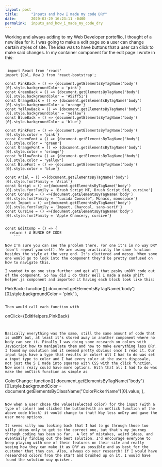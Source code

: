 ```yaml
---
layout: post
title:      "Inputs and how I made my code DRY"
date:       2020-03-29 16:23:11 -0400
permalink:  inputs_and_how_i_made_my_code_dry
---
```


Working and always adding to my Web Developer portoflio, I thought of a new idea for it. I was going to make a edit page so a user can change certain styles of site. The idea was to have buttons that a user can click to make said changes. In my container component for the edit page I wrote in this: 


```

 import React from 'react'
import {Col, Row } from 'react-bootstrap';

const PinkBack = () => {document.getElementsByTagName('body')[0].style.backgroundColor = 'pink'}
const GreenBack = () => {document.getElementsByTagName('body')[0].style.backgroundColor = '#52ff51'}
const OrangeBack = () => {document.getElementsByTagName('body')[0].style.backgroundColor = 'orange'}
const YellowBack = () => {document.getElementsByTagName('body')[0].style.backgroundColor = 'yellow'}
const BlueBack = () => {document.getElementsByTagName('body')[0].style.backgroundColor = 'blue'}

const PinkFont = () => {document.getElementsByTagName('body')[0].style.color = 'pink'}
const GreenFont = () => {document.getElementsByTagName('body')[0].style.color = 'green'}
const OrangeFont = () => {document.getElementsByTagName('body')[0].style.color = 'orange'}
const YellowFont= () => {document.getElementsByTagName('body')[0].style.color = 'yellow'}
const BlueFont = () => {document.getElementsByTagName('body')[0].style.color = 'blue'}

const Arial = () =>{document.getElementsByTagName('body')[0].style.fontFamily = 'Arial'}
const Script = () =>{document.getElementsByTagName('body')[0].style.fontFamily = 'Brush Script MT, Brush Script Std, cursive'}
const Console = () =>{document.getElementsByTagName('body')[0].style.fontFamily = '"Lucida Console", Monaco, monospace'}
const Impact = () =>{document.getElementsByTagName('body')[0].style.fontFamily = 'Impact, Charcoal, sans-serif'}
const Cursive = () =>{document.getElementsByTagName('body')[0].style.fontFamily = 'Apple Chancery, cursive'}


const EditComp = () => {
  return ( A BUNCH OF CODE 
	```

Now I'm sure you can see the problem there. For one it's in no way DRY (don't repeat yourself). We are using practically the same function besides the style at the very end. It's cluttered and messy. When some one would go to look into the component they'd be pretty confused on how to navigate this. 

I wanted to go one step further and get all that pesky unDRY code out of the component. So how did I do that? Well I made a make shift helper.js component and imported it having each block look like this: 

```
 PinkBack: function(){
        document.getElementsByTagName('body')[0].style.backgroundColor = 'pink'
    },
```

Then would call each function with

```
onClick={EditHelpers.PinkBack}
```


Basically everything was the same, still the same amount of code that is unDRY but, at least it's stored away in another component where no body can see it. Finally I was doing some research on colors with JavaScript how to manipulate them and how to make everything less DRY. I found my soulution and it seemed pretty obvious once I read it. Our input tags have a type that results in color! All I had to do was set a input type to color and I had every color at the users disposale, not just the 5 I made into squares with CSS with the click function. Now users realy could have more options. With that all I had to do was make the onClick function as simple as 

```
 ColorChange: function(){
    document.getElementsByTagName("body")[0].style.backgroundColor = document.getElementsByClassName("ColorPickerName")[0].value;
    },
```

Now when a user chose the value(selected color) for the input (with a type of color) and clicked the button(with an onClick function of the above code block) it would change to that! Way less unDry and gave the user more options. 

It seems silly now looking back that I had to go through those two silly ideas only to get to the correct one, but that's my journey through coding has been so far.  A lot of mistakes, weird ideas, and eventually finding out the best solution. I'd encourage everyone to keep playing with one of their features on their site and really seeing how they can make it as DRY as possible and as best for the customer that they can. Also, always do your research! If I would have researched colors from the start and brushed up on it, I would have found the solution way quicker. 


